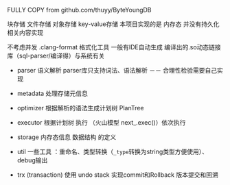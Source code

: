 FULLY COPY from github.com/thuyy/ByteYoungDB 

块存储 文件存储 对象存储 key-value存储
本项目实现的是 内存态  并没有持久化相关内容实现

不考虑并发 
.clang-format 格式化工具 一般有IDE自动生成
编译出的.so动态链接库（sql-parser/编译得）与系统有关 

- parser 语义解析 parser库只支持词法、语法解析 －－ 合理性检验需要自己实现

- metadata 处理存储元信息

- optimizer 根据解析的语法生成计划树 PlanTree

- executor 根据计划树 执行  （火山模型 next_.exec()）依次执行 

- storage 内存态信息 数据结构 的定义

- util 一些工具 ：重命名、类型转换（`_type`转换为string类型方便使用）、debug输出

- trx (transaction) 使用 undo stack 实现commit和Rollback 版本提交和回溯
